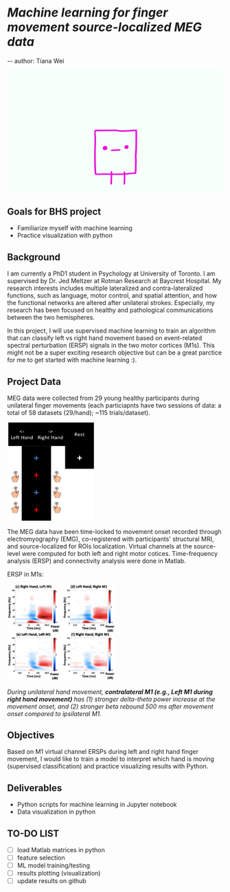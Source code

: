 # *Machine learning for finger movement source-localized MEG data*

-- author: Tiana Wei

![Machine learning](/NusZ.gif)

## Goals for BHS project
- Familiarize myself with machine learning
- Practice visualization with python

## **Background**
I am currently a PhD1 student in Psychology at University of Toronto. I am supervised by Dr. Jed Meltzer at Rotman Research at Baycrest Hospital. My research interests includes multiple lateralized and contra-lateralized functions, such as language, motor control, and spatial attention, and how the functional networks are altered after unilateral strokes. Especially, my research has been focused on healthy and pathological communications between the two hemispheres. 

In this project, I will use supervised machine learning to train an algorithm that can classify left vs right hand movement based on event-related spectral perturbation (ERSP) signals in the two motor cortices (M1s). This might not be a super exciting research objective but can be a great parctice for me to get started with machine learning :).

## **Project Data**
MEG data were collected from 29 young healthy participants during unilateral finger movements (each particiapnts have two sessions of data: a total of 58 datasets (29/hand); ~115 trials/dataset). 

<a href="url"><img src="https://github.com/brainhack-school2020/tiawei_MEG_ML/blob/master/experiment.png" height="40%" width="40%" ></a>

The MEG data have been time-locked to movement onset recorded through electromyography (EMG), co-registered with participants' structural MRI, and source-localized for ROIs localization. Virtual channels at the source-level were computed for both left and right motor cotices. Time-frequency analysis (ERSP) and connectivity analysis were done in Matlab.

ERSP in M1s:

<a href="url"><img src="https://github.com/brainhack-school2020/tiawei_MEG_ML/blob/master/ERSP.png" height="50%" width="50%" ></a>

*During unilateral hand movement, **contralateral M1 (e.g., Left M1 during right hand movement)** has (1) stronger delta-theta power increase at the movement onset, and (2) stronger beta rebound 500 ms after movement onset compared to ipsilateral M1.* 

## **Objectives**
Based on M1 virtual channel ERSPs during left and right hand finger movement, I would like to train a model to interpret which hand is moving (supervised classification) and practice visualizing results with Python.

## **Deliverables**
- Python scripts for machine learning in Jupyter notebook
- Data visualization in python

## TO-DO LIST
- [ ] load Matlab matrices in python
- [ ] feature selection
- [ ] ML model training/testing
- [ ] results plotting (visualization)
- [ ] update results on github
